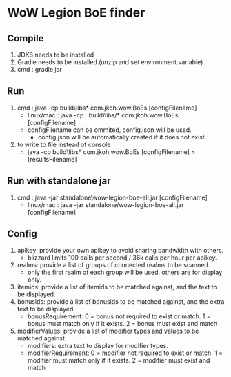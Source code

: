 # WoW Legion BoE finder

## Compile
1. JDK8 needs to be installed
2. Gradle needs to be installed (unzip and set environment variable)
3. cmd : gradle jar

## Run
1. cmd : java -cp build\libs\* com.jkoh.wow.BoEs [configFilename]
	- linux/mac : java -cp .:build/libs/* com.jkoh.wow.BoEs [configFilename]
	- configFilename can be ommited, config.json will be used.
		- config.json will be automatically created if it does not exist.
2. to write to file instead of console
	- java -cp build\libs\* com.jkoh.wow.BoEs [configFilename] > [resultsFilename]

## Run with standalone jar
1. cmd : java -jar standalone\wow-legion-boe-all.jar [configFilename]
	- linux/mac : java -jar standalone/wow-legion-boe-all.jar [configFilename]

## Config
1. apikey: provide your own apikey to avoid sharing bandwidth with others.
	- blizzard limits 100 calls per second / 36k calls per hour per apikey.
2. realms: provide a list of groups of connected realms to be scanned.
	- only the first realm of each group will be used. others are for display only.
3. itemids: provide a list of itemids to be matched against, and the text to be displayed.
4. bonusids: provide a list of bonusids to be matched against, and the extra text to be displayed.
	- bonusRequirement: 0 = bonus not required to exist or match. 1 = bonus must match only if it exists. 2 = bonus must exist and match
5. modifierValues: provide a list of modifier types and values to be matched against. 
	- modifiers: extra text to display for modifier types.
	- modifierRequirement: 0 = modifier not required to exist or match. 1 = modifier must match only if it exists. 2 = modifier must exist and match